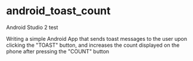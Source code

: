 # android_toast_count
Android Studio 2 test

Writing a simple Android App that sends toast messages to the user upon clicking the "TOAST" button, 
and increases the count displayed on the phone after pressing the "COUNT" button
